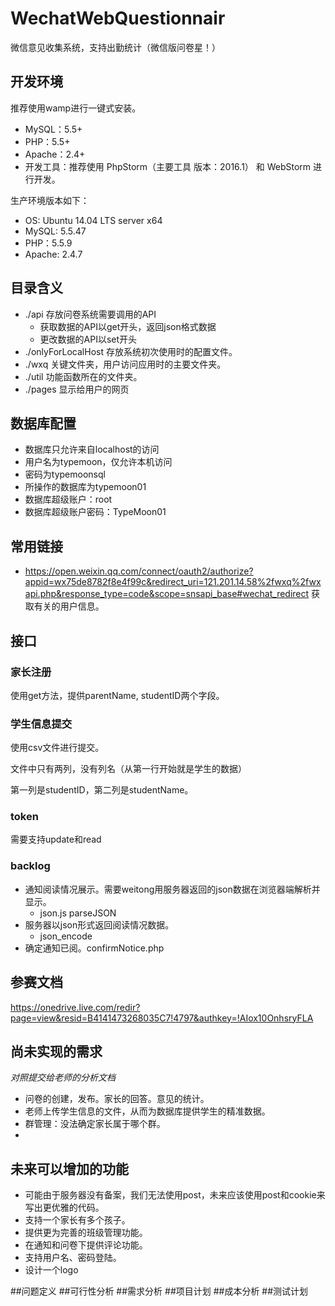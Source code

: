 # WechatWebQuestionnair
微信意见收集系统，支持出勤统计（微信版问卷星！）
## 开发环境
推荐使用wamp进行一键式安装。
* MySQL：5.5+
* PHP：5.5+ 
* Apache：2.4+
* 开发工具：推荐使用 PhpStorm（主要工具 版本：2016.1） 和 WebStorm 进行开发。

生产环境版本如下：

* OS: Ubuntu 14.04 LTS server x64
* MySQL: 5.5.47
* PHP：5.5.9
* Apache: 2.4.7 

## 目录含义
* ./api 存放问卷系统需要调用的API
    * 获取数据的API以get开头，返回json格式数据
    * 更改数据的API以set开头
* ./onlyForLocalHost 存放系统初次使用时的配置文件。
* ./wxq 关键文件夹，用户访问应用时的主要文件夹。
* ./util 功能函数所在的文件夹。
* ./pages 显示给用户的网页

## 数据库配置
* 数据库只允许来自localhost的访问
* 用户名为typemoon，仅允许本机访问
* 密码为typemoonsql
* 所操作的数据库为typemoon01
* 数据库超级账户：root
* 数据库超级账户密码：TypeMoon01
## 常用链接
* https://open.weixin.qq.com/connect/oauth2/authorize?appid=wx75de8782f8e4f99c&redirect_uri=121.201.14.58%2fwxq%2fwxapi.php&response_type=code&scope=snsapi_base#wechat_redirect
    获取有关的用户信息。

## 接口
### 家长注册
使用get方法，提供parentName, studentID两个字段。

### 学生信息提交
使用csv文件进行提交。

文件中只有两列，没有列名（从第一行开始就是学生的数据）

第一列是studentID，第二列是studentName。

### token

需要支持update和read

### backlog
* 通知阅读情况展示。需要weitong用服务器返回的json数据在浏览器端解析并显示。
    * json.js  parseJSON
* 服务器以json形式返回阅读情况数据。
    * json_encode
* 确定通知已阅。confirmNotice.php

## 参赛文档
https://onedrive.live.com/redir?page=view&resid=B4141473268035C7!4797&authkey=!AIox10OnhsryFLA

## 尚未实现的需求
*对照提交给老师的分析文档*
* 问卷的创建，发布。家长的回答。意见的统计。
* 老师上传学生信息的文件，从而为数据库提供学生的精准数据。
* 群管理：没法确定家长属于哪个群。
*

## 未来可以增加的功能
* 可能由于服务器没有备案，我们无法使用post，未来应该使用post和cookie来写出更优雅的代码。
* 支持一个家长有多个孩子。
* 提供更为完善的班级管理功能。
* 在通知和问卷下提供评论功能。
* 支持用户名、密码登陆。
* 设计一个logo



##问题定义
##可行性分析
##需求分析
##项目计划
##成本分析
##测试计划
